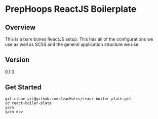 # PrepHoops ReactJS Boilerplate

## Overview

This is a bare bones ReactJS setup. This has all of the configurations we use as well as SCSS and the general application structure we use.

## Version

0.1.0

## Get Started

```
git clone git@github.com:JeanHules/react-boiler-plate.git
cd react-boiler-plate
yarn
yarn dev
```

